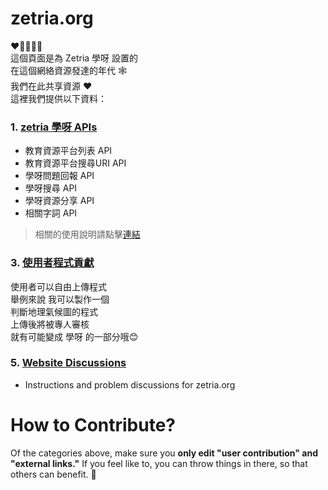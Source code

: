 # zetria.org
❤💛💚💙💜  
這個頁面是為 Zetria 學呀 設置的  
在這個網絡資源發達的年代 🕸  
我們在此共享資源 ❤  
這裡我們提供以下資料：
  
### 1. [zetria 學呀 APIs](./api)
   - 教育資源平台列表 API
   - 教育資源平台搜尋URI API
   - 學呀問題回報 API
   - 學呀搜尋 API
   - 學呀資源分享 API
   - 相關字詞 API
> 相關的使用說明請點擊[連結](./api)  
### 3. [使用者程式貢獻](./user-contributions)  
使用者可以自由上傳程式  
舉例來說 我可以製作一個  
判斷地理氣候圖的程式  
上傳後將被專人審核  
就有可能變成 學呀 的一部分哦😊
### 5. [Website Discussions](./website-discussions)
   - Instructions and problem discussions for zetria.org
    

# How to Contribute?

Of the categories above, make sure you **only edit "user contribution" and "external links."** If you feel like to, you can throw things in there, so that others can benefit. 🌹
